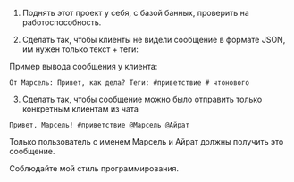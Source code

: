 1. Поднять этот проект у себя, с базой банных, проверить на работоспособность.

2. Сделать так, чтобы клиенты не видели сообщение в формате JSON, им нужен только текст + теги:

Пример вывода сообщения у клиента:

```
От Марсель: Привет, как дела? Теги: #приветствие # чтонового
```

3. Сделать так, чтобы сообщение можно было отправить только конкретным клиентам из чата

```
Привет, Марсель! #приветствие @Марсель @Айрат
```

Только пользователь с именем Марсель и Айрат должны получить это сообщение.

Соблюдайте мой стиль программирования.